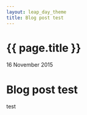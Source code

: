 ```yaml
---
layout: leap_day_theme
title: Blog post test
---
```


{{ page.title }}
================

<p class="meta">16 November 2015</p>

# Blog post test

test
